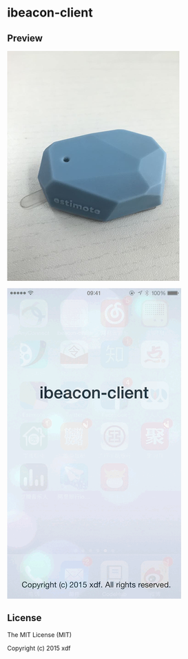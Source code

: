 ibeacon-client
==============

## Preview

![ibeacon](screenshot/ibeacon.png)

![preview](screenshot/preview.gif)

## License

The MIT License (MIT)

Copyright (c) 2015 xdf
